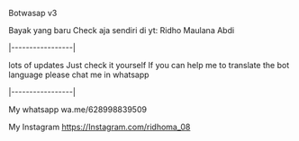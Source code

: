 Botwasap v3

Bayak yang baru
Check aja sendiri di yt: Ridho Maulana Abdi

|-----------------|

lots of updates
Just check it yourself 
If you can help me to translate the bot language please chat me in whatsapp

|-----------------|

My whatsapp
wa.me/628998839509

My Instagram
https://Instagram.com/ridhoma_08
